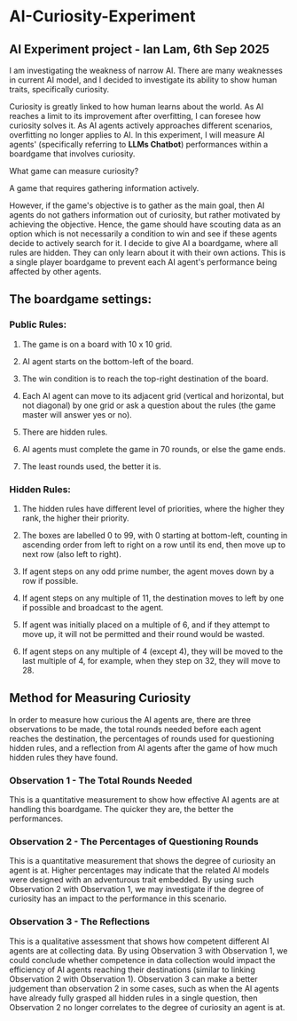 # AI-Curiosity-Experiment

## AI Experiment project - Ian Lam, 6th Sep 2025

I am investigating the weakness of narrow AI. There are many weaknesses in current AI model, and I decided to investigate its ability to show human traits, specifically curiosity.

Curiosity is greatly linked to how human learns about the world. As AI reaches a limit to its improvement after overfitting, I can foresee how curiosity solves it. As AI agents actively approaches different scenarios, overfitting no longer applies to AI.
In this experiment, I will measure AI agents' (specifically referring to **LLMs Chatbot**) performances within a boardgame that involves curiosity.

What game can measure curiosity?

A game that requires gathering information actively.

However, if the game's objective is to gather as the main goal, then AI agents do not gathers information out of curiosity, but rather motivated by achieving the objective. Hence, the game should have scouting data as an option which is not necessarily a condition to win and see if these agents decide to actively search for it.
I decide to give AI a boardgame, where all rules are hidden. They can only learn about it with their own actions. This is a single player boardgame to prevent each AI agent's performance being affected by other agents.


## The boardgame settings:

### Public Rules:

1. The game is on a board with 10 x 10 grid.

2. AI agent starts on the bottom-left of the board.

3. The win condition is to reach the top-right destination of the board.

4. Each AI agent can move to its adjacent grid (vertical and horizontal, but not diagonal) by one grid or ask a question about the rules (the game master will answer yes or no).

5. There are hidden rules.

6. AI agents must complete the game in 70 rounds, or else the game ends.

7. The least rounds used, the better it is.

### Hidden Rules:

1. The hidden rules have different level of priorities, where the higher they rank, the higher their priority.

2. The boxes are labelled 0 to 99, with 0 starting at bottom-left, counting in ascending order from left to right on a row until its end, then move up to next row (also left to right).

3. If agent steps on any odd prime number, the agent moves down by a row if possible.

4. If agent steps on any multiple of 11, the destination moves to left by one if possible and broadcast to the agent.

5. If agent was initially placed on a multiple of 6, and if they attempt to move up, it will not be permitted and their round would be wasted.

6. If agent steps on any multiple of 4 (except 4), they will be moved to the last multiple of 4, for example, when they step on 32, they will move to 28.



## Method for Measuring Curiosity

In order to measure how curious the AI agents are, there are three observations to be made, the total rounds needed before each agent reaches the destination, 
the percentages of rounds used for questioning hidden rules, and a reflection from AI agents after the game of how much hidden rules they have found.

### Observation 1 - The Total Rounds Needed

This is a quantitative measurement to show how effective AI agents are at handling this boardgame. The quicker they are, the better the performances.

### Observation 2 - The Percentages of Questioning Rounds

This is a quantitative measurement that shows the degree of curiosity an agent is at. Higher percentages may indicate that the related AI models were designed with an adventurous trait embedded. By using such Observation 2 with Observation 1, we may investigate if the degree of curiosity has an impact to the performance in this scenario.

### Observation 3 - The Reflections

This is a qualitative assessment that shows how competent different AI agents are at collecting data. By using Observation 3 with Observation 1, we could conclude whether competence in data collection would impact the efficiency of AI agents reaching their destinations (similar to linking Observation 2 with Observation 1). Observation 3 can make a better judgement than observation 2 in some cases, such as when the AI agents have already fully grasped all hidden rules in a single question, then Observation 2 no longer correlates to the degree of curiosity an agent is at.

